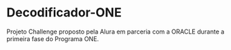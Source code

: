 # Decodificador-ONE
Projeto Challenge proposto pela Alura em parceria com a ORACLE durante a primeira fase do Programa ONE. 
